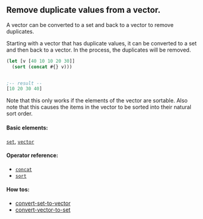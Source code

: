 <!---
  This markdown file was generated. Do not edit.
  -->

## Remove duplicate values from a vector.

A vector can be converted to a set and back to a vector to remove duplicates.

Starting with a vector that has duplicate values, it can be converted to a set and then back to a vector. In the process, the duplicates will be removed.

```clojure
(let [v [40 10 10 20 30]]
  (sort (concat #{} v)))


;-- result --
[10 20 30 40]
```

Note that this only works if the elements of the vector are sortable. Also note that this causes the items in the vector to be sorted into their natural sort order.

#### Basic elements:

[`set`](../halite-basic-syntax-reference.md#set), [`vector`](../halite-basic-syntax-reference.md#vector)

#### Operator reference:

* [`concat`](../halite-full-reference.md#concat)
* [`sort`](../halite-full-reference.md#sort)


#### How tos:

* [convert-set-to-vector](../how-to/convert-set-to-vector.md)
* [convert-vector-to-set](../how-to/convert-vector-to-set.md)


